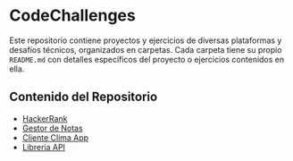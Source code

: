 # CodeChallenges

Este repositorio contiene proyectos y ejercicios de diversas plataformas y desafíos técnicos, organizados en carpetas. Cada carpeta tiene su propio `README.md` con detalles específicos del proyecto o ejercicios contenidos en ella.

## Contenido del Repositorio

- [HackerRank](HackerRank/README.md)
- [Gestor de Notas](GestorNotas/README.md)
- [Cliente Clima App](ClienteClimaApp/README.md)
- [Libreria API](libreria-api/README.md)